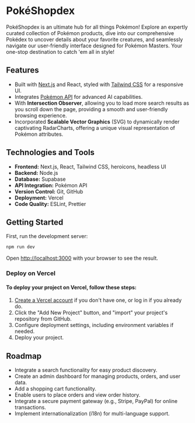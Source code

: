 # PokéShopdex
  PokéShopdex is an ultimate hub for all things Pokémon! Explore an expertly curated collection of Pokémon products, dive into our comprehensive Pokédex to uncover details about your favorite creatures, and seamlessly navigate our user-friendly interface designed for Pokémon Masters. Your one-stop destination to catch 'em all in style! 
<!-- ## Demo -->

## Features
- Built with [Next.js](https://nextjs.org/) and React, styled with [Tailwind CSS](https://tailwindcss.com/) for a responsive UI.
- Integrates [Pokémon API](https://pokeapi.co/) for advanced AI capabilities.
- With **Intersection Observer**, allowing you to load more search results as you scroll down the page, providing a smooth and user-friendly browsing experience.
- Incorporated **Scalable Vector Graphics** (SVG) to dynamically render captivating RadarCharts, offering a unique visual representation of Pokémon attributes.

## Technologies and Tools
- **Frontend:** Next.js, React, Tailwind CSS, heroicons, headless UI
- **Backend:** Node.js
- **Database:** Supabase
- **API Integration:** Pokémon API
- **Version Control:** Git, GitHub
- **Deployment:** Vercel
- **Code Quality:** ESLint, Prettier

## Getting Started
First, run the development server:

```bash
npm run dev
```
Open [http://localhost:3000](http://localhost:3000) with your browser to see the result.

### Deploy on Vercel

#### To deploy your project on Vercel, follow these steps:

1. [Create a Vercel account](https://vercel.com/) if you don't have one, or log in if you already do.
2. Click the "Add New Project" button, and "import" your project's repository from GitHub.
3. Configure deployment settings, including environment variables if needed.
4. Deploy your project.

## Roadmap
- Integrate a search functionality for easy product discovery.
- Create an admin dashboard for managing products, orders, and user data.
- Add a shopping cart functionality.
- Enable users to place orders and view order history.
- Integrate a secure payment gateway (e.g., Stripe, PayPal) for online transactions.
- Implement internationalization (i18n) for multi-language support.